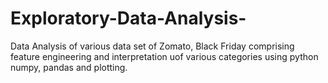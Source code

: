 # Exploratory-Data-Analysis-
Data Analysis of various data set of Zomato, Black Friday comprising feature engineering and interpretation uof various categories using python numpy, pandas and plotting. 
